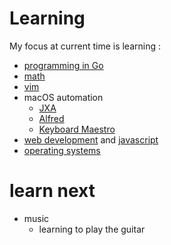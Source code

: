 # Learning

My focus at current time is learning :

- [programming in Go](../programming-languages/go/Go.md)
- [math](../math/Math.md)
- [vim](../text-editors/Vim.md)
- macOS automation 
	- [JXA](../macOS/jxa.md)
	- [Alfred](../macOS/apps/alfred/Alfred.md)
	- [Keyboard Maestro](../macOS/apps/km/km.md)
- [web development](../web/Web.md) and [javascript](../programming-languages/Javascript.md)
- [operating systems](../operating-systems/operating-systems.md)

# learn next
- music
	- learning to play the guitar